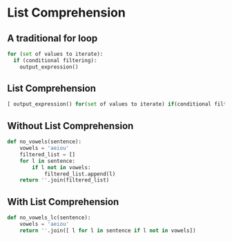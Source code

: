 # List Comprehension

## A traditional for loop
```python
for (set of values to iterate):
  if (conditional filtering):
    output_expression()
```

## List Comprehension
```python
[ output_expression() for(set of values to iterate) if(conditional filtering) ]
```

## Without List Comprehension
```python
def no_vowels(sentence):
    vowels = 'aeiou'
    filtered_list = []
    for l in sentence:
        if l not in vowels:
            filtered_list.append(l)
    return ''.join(filtered_list)
```

## With List Comprehension
```python
def no_vowels_lc(sentence):
    vowels = 'aeiou'
    return ''.join([ l for l in sentence if l not in vowels])
```
